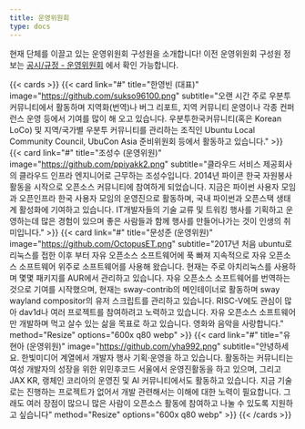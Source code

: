 ```yaml
---
title: 운영위원회
type: docs
---
```


현재 단체를 이끌고 있는 운영위원회 구성원을 소개합니다! 이전 운영위원회 구성원 정보는 [공시/규정 - 운영위원회](../../disclosures/board-of-directors/) 에서 확인 가능합니다.

{{< cards >}}
  {{< card link="#" title="한영빈 (대표)" image="https://github.com/sukso96100.png" subtitle="오랜 시간 주로 우분투 커뮤니티에서 활동하며 지역화(번역)나 버그 리포트, 지역 커뮤니티 운영이나 각종 컨퍼런스 운영 등에서 기여를 많이 해 오고 있습니다. 우분투한국커뮤니티(혹은 Korean LoCo) 및 지역/국가별 우분투 커뮤니티를 관리하는 조직인 Ubuntu Local Community Council, UbuCon Asia 준비위원회 등에서 활동하고 있습니다." >}}
  {{< card link="#" title="조성수 (운영위원)" image="https://github.com/ppiyakk2.png" subtitle="클라우드 서비스 제공회사의 클라우드 인프라 엔지니어로 근무하는 조성수입니다. 2014년 파이콘 한국 자원봉사 활동을 시작으로 오픈소스 커뮤니티에 참여하게 되었습니다. 지금은 파이썬 사용자 모임과 오픈인프라 한국 사용자 모임의 운영진으로 활동하며, 국내 파이썬과 오픈스택 생태계 활성화에 기여하고 있습니다. IT개발자들의 기술 교류 및 트워킹 행사를 기획하고 운영하는데 많은 경험이 있으며 좋은 사람들과 함께 행사를 만들어나가는 것이 인생의 취미입니다." >}}
  {{< card link="#" title="문성준 (운영위원)" image="https://github.com/OctopusET.png" subtitle="2017년 처음  ubuntu로 리눅스를 접한 이후 부터 자유 오픈소스 소프트웨어에 푹 빠져 지속적으로 자유 오픈소스 소프트웨어 위주로 소프트웨어를 사용해 왔습니다. 현재는 주로 아치리눅스를 사용하며 몇몇 패키지를 AUR에서 관리하고 있습니다. 자유 오픈소스 소프트웨어를 번역하는 것으로 기여를 시작했으며, 현재는 sway-contrib의 메인테이너로 활동하며 sway wayland compositor의 유저 스크립트를 관리하고 있습니다. RISC-V에도 관심이 많아 dav1d나 여러 프로젝트를 참여하려고 노력하고 있습니다. 자유 오픈소스 소프트웨어만 개발하며 먹고 살수 있는 삶을 목표로 하고 있습니다. 영화와 음악을 사랑합니다." method="Resize" options="600x q80 webp" >}}
    {{< card link="#" title="유현아 (운영위원)" image="https://github.com/yha992.png" subtitle="안녕하세요. 한빛미디어 계열에서 개발자 행사 기획·운영을 하고 있습니다. 활동하는 커뮤니티는 여성 개발자의 성장을 위한 위민후코드 서울에서 운영진활동을 하고 있으며, 그리고 JAX KR, 랭체인 코리아의 운영진 및 AI 커뮤니티에서도 활동하고 있습니다. 지금 기술로는 진행하는 프로젝트가 없어서 개발 관련해서는 이해에 대한 노력이 필요합니다. 그래도 여러 장점이 많으니 많은 사람이 오픈소스 활동에 참여하고 나눌 수 있도록 지원하고 싶습니다" method="Resize" options="600x q80 webp" >}}
{{< /cards >}}